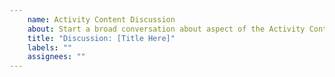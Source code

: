 ```yaml
---
    name: Activity Content Discussion
    about: Start a broad conversation about aspect of the Activity Content Package
    title: "Discussion: [Title Here]"
    labels: ""
    assignees: ""
---
```

